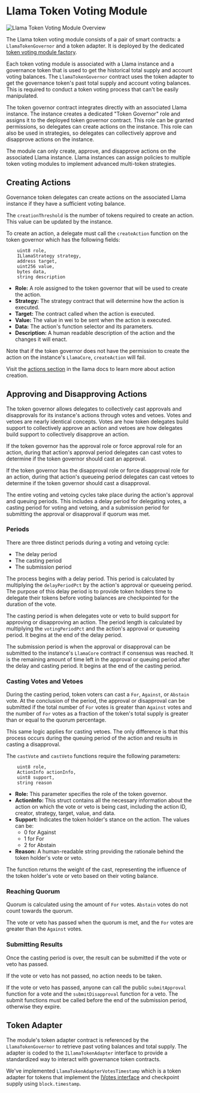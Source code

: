 # Llama Token Voting Module

![Llama Token Voting Module Overview](https://github.com/llamaxyz/llama/blob/main/diagrams/llama-token-voting-module-overview.png)

The Llama token voting module consists of a pair of smart contracts: a `LlamaTokenGovernor` and a token adapter.
It is deployed by the dedicated [token voting module factory](https://github.com/llamaxyz/llama/blob/main/docs/token-voting/token-voting-factory.md).

Each token voting module is associated with a Llama instance and a governance token that is used to get the historical total supply and account voting balances.
The `LlamaTokenGovernor` contract uses the token adapter to get the governance token's past total supply and account voting balances.
This is required to conduct a token voting process that can't be easily manipulated.

The token governor contract integrates directly with an associated Llama instance.
The instance creates a dedicated "Token Governor" role and assigns it to the deployed token governor contract.
This role can be granted permissions, so delegates can create actions on the instance.
This role can also be used in strategies, so delegates can collectively approve and disapprove actions on the instance.

The module can only create, approve, and disapprove actions on the associated Llama instance.
Llama instances can assign policies to multiple token voting modules to implement advanced multi-token strategies.

## Creating Actions

Governance token delegates can create actions on the associated Llama instance if they have a sufficient voting balance.

The `creationThreshold` is the number of tokens required to create an action. This value can be updated by the instance.

To create an action, a delegate must call the `createAction` function on the token governor which has the following fields:

```solidity
    uint8 role,
    ILlamaStrategy strategy,
    address target,
    uint256 value,
    bytes data,
    string description
```

- **Role:** A role assigned to the token governor that will be used to create the action.
- **Strategy:** The strategy contract that will determine how the action is executed.
- **Target:** The contract called when the action is executed.
- **Value:** The value in wei to be sent when the action is executed.
- **Data:** The action's function selector and its parameters.
- **Description:** A human readable description of the action and the changes it will enact.

Note that if the token governor does not have the permission to create the action on the instance's `LlamaCore`, `createAction` will fail.

Visit the [actions section](https://github.com/llamaxyz/llama/blob/main/docs/actions.md) in the llama docs to learn more about action creation.

## Approving and Disapproving Actions

The token governor allows delegates to collectively cast approvals and disapprovals for its instance's actions through votes and vetoes.
Votes and vetoes are nearly identical concepts. Votes are how token delegates build support to collectively approve an action and vetoes are how delegates build support to collectively disapprove an action.

If the token governor has the approval role or force approval role for an action, during that action's approval period delegates can cast votes to determine if the token governor should cast an approval.

If the token governor has the disapproval role or force disapproval role for an action, during that action's queueing period delegates can cast vetoes to determine if the token governor should cast a disapproval.

The entire voting and vetoing cycles take place during the action's approval and queuing periods. This includes a delay period for delegating votes, a casting period for voting and vetoing, and a submission period for submitting the approval or disapproval if quorum was met.

### Periods

There are three distinct periods during a voting and vetoing cycle:

- The delay period
- The casting period
- The submission period

The process begins with a delay period. This period is calculated by multiplying the `delayPeriodPct` by the action's approval or queueing period. The purpose of this delay period is to provide token holders time to delegate their tokens before voting balances are checkpointed for the duration of the vote.

The casting period is when delegates vote or veto to build support for approving or disapproving an action. The period length is calculated by multiplying the `votingPeriodPct` and the action's approval or queueing period. It begins at the end of the delay period.

The submission period is when the approval or disapproval can be submitted to the instance's `LlamaCore` contract if consensus was reached. It is the remaining amount of time left in the approval or queuing period after the delay and casting period. It begins at the end of the casting period.

### Casting Votes and Vetoes

During the casting period, token voters can cast a `For`, `Against`, or `Abstain` vote. At the conclusion of the period, the approval or disapproval can be submitted if the total number of `For` votes is greater than `Against` votes and the number of `For` votes as a fraction of the token's total supply is greater than or equal to the quorum percentage.

This same logic applies for casting vetoes. The only difference is that this process occurs during the queuing period of the action and results in casting a disapproval.

The `castVote` and `castVeto` functions require the following parameters:

```solidity
    uint8 role,
    ActionInfo actionInfo,
    uint8 support,
    string reason
```

- **Role:** This parameter specifies the role of the token governor.
- **ActionInfo:** This struct contains all the necessary information about the action on which the vote or veto is being cast, including the action ID, creator, strategy, target, value, and data.
- **Support:** Indicates the token holder's stance on the action. The values can be:
  - 0 for Against
  - 1 for For
  - 2 for Abstain
- **Reason:** A human-readable string providing the rationale behind the token holder's vote or veto.

The function returns the weight of the cast, representing the influence of the token holder's vote or veto based on their voting balance.

### Reaching Quorum

Quorum is calculated using the amount of `For` votes. `Abstain` votes do not count towards the quorum.

The vote or veto has passed when the quorum is met, and the `For` votes are greater than the `Against` votes.

### Submitting Results

Once the casting period is over, the result can be submitted if the vote or veto has passed.

If the vote or veto has not passed, no action needs to be taken.

If the vote or veto has passed, anyone can call the public `submitApproval` function for a vote and the `submitDisapproval` function for a veto. The submit functions must be called before the end of the submission period, otherwise they expire.

## Token Adapter

The module's token adapter contract is referenced by the `LlamaTokenGovernor` to retrieve past voting balances and total supply. The adapter is coded to the `ILlamaTokenAdapter` interface to provide a standardized way to interact with governance token contracts.

We've implemented `LlamaTokenAdapterVotesTimestamp` which is a token adapter for tokens that implement the [IVotes interface](https://github.com/OpenZeppelin/openzeppelin-contracts/blob/master/contracts/governance/utils/IVotes.sol) and checkpoint supply using `block.timestamp`.
